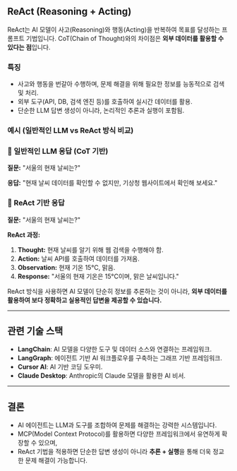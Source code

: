 ## ReAct (Reasoning + Acting)

ReAct는 AI 모델이 사고(Reasoning)와 행동(Acting)을 반복하여 목표를 달성하는 프롬프트 기법입니다.
CoT(Chain of Thought)와의 차이점은 **외부 데이터를 활용할 수 있다는 점**입니다.

### 특징

- 사고와 행동을 번갈아 수행하며, 문제 해결을 위해 필요한 정보를 능동적으로 검색 및 처리.
- 외부 도구(API, DB, 검색 엔진 등)를 호출하여 실시간 데이터를 활용.
- 단순한 LLM 답변 생성이 아니라, 논리적인 추론과 실행이 포함됨.

### 예시 (일반적인 LLM vs ReAct 방식 비교)

### 🔹 일반적인 LLM 응답 (CoT 기반)

**질문:** "서울의 현재 날씨는?"

**응답:** "현재 날씨 데이터를 확인할 수 없지만, 기상청 웹사이트에서 확인해 보세요."

### 🔹 ReAct 기반 응답

**질문:** "서울의 현재 날씨는?"

**ReAct 과정:**

1. **Thought:** 현재 날씨를 알기 위해 웹 검색을 수행해야 함.
2. **Action:** 날씨 API를 호출하여 데이터를 가져옴.
3. **Observation:** 현재 기온 15°C, 맑음.
4. **Response:** "서울의 현재 기온은 15°C이며, 맑은 날씨입니다."

ReAct 방식을 사용하면 AI 모델이 단순히 정보를 추론하는 것이 아니라, **외부 데이터를 활용하여 보다 정확하고 실용적인 답변을 제공할 수 있습니다.**

---

## 관련 기술 스택

- **LangChain**: AI 모델을 다양한 도구 및 데이터 소스와 연결하는 프레임워크.
- **LangGraph**: 에이전트 기반 AI 워크플로우를 구축하는 그래프 기반 프레임워크.
- **Cursor AI**: AI 기반 코딩 도우미.
- **Claude Desktop**: Anthropic의 Claude 모델을 활용한 AI 비서.

---

## 결론

- AI 에이전트는 LLM과 도구를 조합하여 문제를 해결하는 강력한 시스템입니다.
- MCP(Model Context Protocol)를 활용하면 다양한 프레임워크에서 유연하게 확장할 수 있으며,
- ReAct 기법을 적용하면 단순한 답변 생성이 아니라 **추론 + 실행**을 통해 더욱 정교한 문제 해결이 가능합니다.
